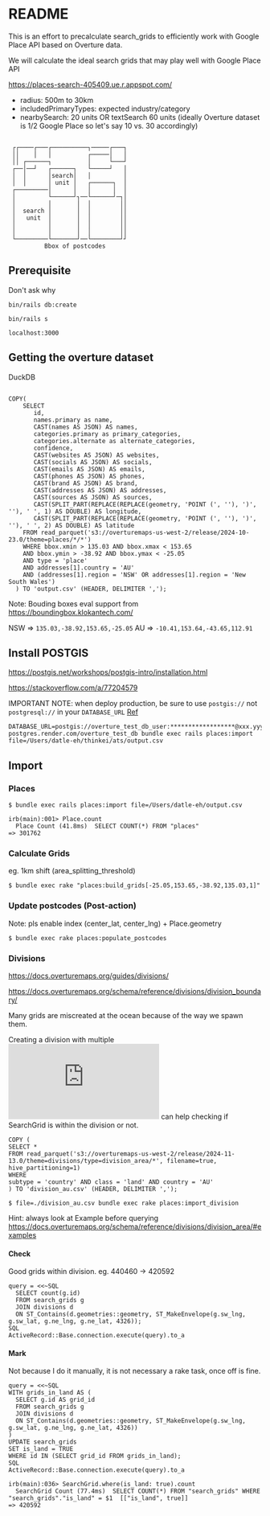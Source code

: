 # README

This is an effort to precalculate search_grids to efficiently work with Google Place API based on Overture data.

We will calculate the ideal search grids that may play well with Google Place API

https://places-search-405409.ue.r.appspot.com/

- radius: 500m to 30km
- includedPrimaryTypes: expected industry/category
- nearbySearch: 20 units OR textSearch 60 units (ideally Overture dataset is 1/2 Google Place so let's say 10 vs. 30 accordingly)

```

 ┌┌────┌───┌──────────┐─────┌───┐
 ││    │   │          ┌─────│   │
 ││ ┌──────┐          │     └───┘
 ┌──│──┘   ┌──────┐   └─────┘   │
 │  │      │search│   │         │
 │  │      │ unit │   ┌──────┐  │
 ┌─────────│      │   │      │  │
 │         └──────┘┐──└──────┘─┐│
 │         │       │  │        ││
 │  search │       │  │        ││
 │   unit  │       │  │        ││
 │         │       │  │        ││
 │         │       │  │        ││
 └─────────└───────┘──└────────┘┘
          Bbox of postcodes
```

## Prerequisite
Don't ask why

`bin/rails db:create`

`bin/rails s`

`localhost:3000`

## Getting the overture dataset

DuckDB

```

COPY(
    SELECT
       id,
       names.primary as name,
       CAST(names AS JSON) AS names,
       categories.primary as primary_categories,
       categories.alternate as alternate_categories,
       confidence,
       CAST(websites AS JSON) AS websites,
       CAST(socials AS JSON) AS socials,
       CAST(emails AS JSON) AS emails,
       CAST(phones AS JSON) AS phones,
       CAST(brand AS JSON) AS brand,
       CAST(addresses AS JSON) AS addresses,
       CAST(sources AS JSON) AS sources,
       CAST(SPLIT_PART(REPLACE(REPLACE(geometry, 'POINT (', ''), ')', ''), ' ', 1) AS DOUBLE) AS longitude,
       CAST(SPLIT_PART(REPLACE(REPLACE(geometry, 'POINT (', ''), ')', ''), ' ', 2) AS DOUBLE) AS latitude
    FROM read_parquet('s3://overturemaps-us-west-2/release/2024-10-23.0/theme=places/*/*')
    WHERE bbox.xmin > 135.03 AND bbox.xmax < 153.65
    AND bbox.ymin > -38.92 AND bbox.ymax < -25.05
    AND type = 'place'
    AND addresses[1].country = 'AU'
    AND (addresses[1].region = 'NSW' OR addresses[1].region = 'New South Wales')
  ) TO 'output.csv' (HEADER, DELIMITER ',');
```

Note: Bouding boxes eval support from https://boundingbox.klokantech.com/

NSW => `135.03,-38.92,153.65,-25.05`
AU => `-10.41,153.64,-43.65,112.91`

## Install POSTGIS

https://postgis.net/workshops/postgis-intro/installation.html

https://stackoverflow.com/a/77204579

IMPORTANT NOTE: when deploy production, be sure to use `postgis://` not `postgresql://` in your `DATABASE_URL` [Ref](https://github.com/rgeo/activerecord-postgis-adapter/issues/214#issuecomment-188858728)

```
DATABASE_URL=postgis://overture_test_db_user:******************@xxx.yyy-postgres.render.com/overture_test_db bundle exec rails places:import file=/Users/datle-eh/thinkei/ats/output.csv
```

## Import

### Places

```
$ bundle exec rails places:import file=/Users/datle-eh/output.csv
```

```
irb(main):001> Place.count
  Place Count (41.8ms)  SELECT COUNT(*) FROM "places"
=> 301762
```

### Calculate Grids

eg. 1km shift (area_splitting_threshold)

```
$ bundle exec rake "places:build_grids[-25.05,153.65,-38.92,135.03,1]"
```

### Update postcodes (Post-action)

Note: pls enable index (center_lat, center_lng) + Place.geometry


```
$ bundle exec rake places:populate_postcodes
```

### Divisions
https://docs.overturemaps.org/guides/divisions/

https://docs.overturemaps.org/schema/reference/divisions/division_boundary/

Many grids are miscreated at the ocean because of the way we spawn them.

Creating a division with multiple ![LineString](https://postgis.net/docs/ST_MakeLine.html) can help checking if SearchGrid is within the division or not.

```
COPY (
SELECT *
FROM read_parquet('s3://overturemaps-us-west-2/release/2024-11-13.0/theme=divisions/type=division_area/*', filename=true, hive_partitioning=1)
WHERE
subtype = 'country' AND class = 'land' AND country = 'AU'
) TO 'division_au.csv' (HEADER, DELIMITER ',');
```

```
$ file=./division_au.csv bundle exec rake places:import_division
```

Hint: always look at Example before querying
https://docs.overturemaps.org/schema/reference/divisions/division_area/#examples

#### Check

Good grids within division.
eg. 440460 -> 420592

```
query = <<~SQL
  SELECT count(g.id)
  FROM search_grids g
  JOIN divisions d
  ON ST_Contains(d.geometries::geometry, ST_MakeEnvelope(g.sw_lng, g.sw_lat, g.ne_lng, g.ne_lat, 4326));
SQL
ActiveRecord::Base.connection.execute(query).to_a
```

#### Mark
Not because I do it manually, it is not necessary a rake task, once off is fine.

```
query = <<~SQL
WITH grids_in_land AS (
  SELECT g.id AS grid_id
  FROM search_grids g
  JOIN divisions d
  ON ST_Contains(d.geometries::geometry, ST_MakeEnvelope(g.sw_lng, g.sw_lat, g.ne_lng, g.ne_lat, 4326))
)
UPDATE search_grids
SET is_land = TRUE
WHERE id IN (SELECT grid_id FROM grids_in_land);
SQL
ActiveRecord::Base.connection.execute(query).to_a

irb(main):036> SearchGrid.where(is_land: true).count
  SearchGrid Count (77.4ms)  SELECT COUNT(*) FROM "search_grids" WHERE "search_grids"."is_land" = $1  [["is_land", true]]
=> 420592
```

